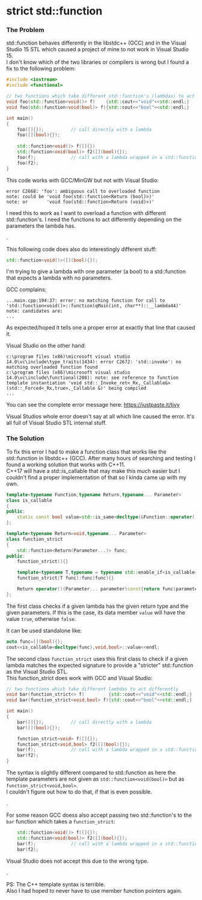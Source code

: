 # strict std::function

### The Problem

std::function behaves differently in the libstdc++ (GCC) and in the Visual Studio 15 STL which caused a project of mine to not
work in Visual Studio 15.  
I don't know which of the two libraries or compilers is wrong but I found a fix to the following problem:
```C++
#include <iostream>
#include <functional>

// two functions which take different std::function's (lambdas) to act differently
void foo(std::function<void()> f)    {std::cout<<"void"<<std::endl;}
void foo(std::function<void(bool)> f){std::cout<<"bool"<<std::endl;}

int main()
{
    foo([]{});          // call directly with a lambda
    foo([](bool){});
    
    std::function<void()> f([]{})
    std::function<void(bool)> f2([](bool){});
    foo(f);             // call with a lambda wrapped in a std::function
    foo(f2);
}
```
This code works with GCC/MinGW but not with Visual Studio:
```
error C2668: 'foo': ambiguous call to overloaded function
note: could be 'void foo(std::function<Return (bool)>)'
note: or       'void foo(std::function<Return (void)>)'
```

I need this to work as I want to overload a function with different std::function's. I need the functions to act differently
depending on the parameters the lambda has.

.  

This following code does also do interestingly different stuff:
```C++
std::function<void()>([](bool){});
```
I'm trying to give a lambda with one parameter (a bool) to a std::function that expects a lambda with no parameters.

GCC complains:
```
...main.cpp:194:37: error: no matching function for call to 'std::function<void()>::function(qMain(int, char**)::__lambda44)'
note: candidates are:
...
```
As expected/hoped it tells one a proper error at exactly that line that caused it.

Visual Studio on the other hand:
```
c:\program files (x86)\microsoft visual studio 14.0\vc\include\type_traits(1434): error C2672: 'std::invoke': no matching overloaded function found
c:\program files (x86)\microsoft visual studio 14.0\vc\include\functional(208): note: see reference to function template instantiation 'void std::_Invoke_ret<_Rx,_Callable&>(std::_Forced<_Rx,true>,_Callable &)' being compiled
...
```
You can see the complete error message here: https://justpaste.it/tjvy

Visual Studios whole error doesn't say at all which line caused the error. It's all full of Visual Studio STL internal stuff.

### The Solution

To fix this error I had to make a function class that works like the std::function in libstdc++ (GCC). After many hours of
searching and testing I found a working solution that works with C++11.  
C++17 will have a std::is_callable that may make this much easier but I couldn't find a proper implementation of that so
I kinda came up with my own.

```C++
template<typename Function,typename Return,typename... Parameter>
class is_callable
{
public:
    static const bool value=std::is_same<decltype(&Function::operator()),Return(Function::*)(Parameter...)const>::value;
};

template<typename Return=void,typename... Parameter>
class function_strict
{
    std::function<Return(Parameter...)> func;
public:
    function_strict(){}

    template<typename T,typename = typename std::enable_if<is_callable<T,Return,Parameter...>::value>::type>
    function_strict(T func):func(func){}

    Return operator()(Parameter... parameter)const{return func(parameter...);}
};
```
The first class checks if a given lambda has the given return type and the given parameters. If this is the case, its
data member `value` will have the value `true`, otherwise `false`.

It can be used standalone like:
```C++
auto func=[](bool){};
cout<<is_callable<decltype(func),void,bool>::value<<endl;
```

The second class `function_strict` uses this first class to check if a given lambda matches the expected signature to provide
a "stricter" std::function as the Visual Studio STL.  
This function_strict does work with GCC and Visual Studio:
```C++
// two functions which take different lambdas to act differently
void bar(function_strict<> f)         {std::cout<<"void"<<std::endl;}
void bar(function_strict<void,bool> f){std::cout<<"bool"<<std::endl;}

int main()
{
    bar([]{});          // call directly with a lambda
    bar([](bool){});

    function_strict<void> f([]{});
    function_strict<void,bool> f2([](bool){});
    bar(f);             // call with a lambda wrapped in a std::function
    bar(f2);
}
```

The syntax is slightly different compared to std::function as here the template parameters are not given
as `std::function<void(bool)>` but as `function_strict<void,bool>`.  
I couldn't figure out how to do that, if that is even possible.

.  

For some reason GCC doess also accept passing two std::function's to the `bar` function which takes a `function_strict`:
```C++
    std::function<void()> f([]{});
    std::function<void(bool)> f2([](bool){});
    bar(f);             // call with a lambda wrapped in a std::function
    bar(f2);
```
Visual Studio does not accept this due to the wrong type.

.    

PS: The C++ template syntax is terrible.  
Also I had hoped to never have to use member function pointers again.
